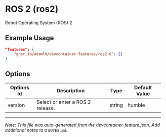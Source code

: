 
# ROS 2 (ros2)

Robot Operating System (ROS) 2

## Example Usage

```json
"features": {
    "ghcr.io/adamlm/devcontainer-features/ros2:0": {}
}
```

## Options

| Options Id | Description | Type | Default Value |
|-----|-----|-----|-----|
| version | Select or enter a ROS 2 release. | string | humble |



---

_Note: This file was auto-generated from the [devcontainer-feature.json](https://github.com/adamlm/devcontainer-features/blob/main/src/ros2/devcontainer-feature.json).  Add additional notes to a `NOTES.md`._
